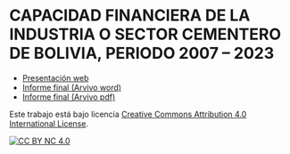# CAPACIDAD FINANCIERA DE LA INDUSTRIA O SECTOR CEMENTERO DE BOLIVIA, PERIODO 2007 – 2023

- [Presentación web](https://primero-los-datos-economia-finanzas.blogspot.com/2024/07/capacidad-financiera-de-la-industria-o.html)
- [Informe final (Arvivo word)](https://github.com/PRIMERO-LOS-DATOS/CAPACIDAD-FINANCIERA-DE-LA-INDUSTRIA-O-SECTOR-CEMENTERO-DE-BOLIVIA-PERIODO-2007-A-2023/raw/main/LASPUMSS/CAPACIDAD-FINANCIERA-INDUSTRIA-CEMENTERA-BOLIVIA/PRINCIPAL-ARTICULO-WORD.docx)
- [Informe final (Arvivo pdf)](https://github.com/PRIMERO-LOS-DATOS/CAPACIDAD-FINANCIERA-DE-LA-INDUSTRIA-O-SECTOR-CEMENTERO-DE-BOLIVIA-PERIODO-2007-A-2023/blob/main/LASPUMSS/CAPACIDAD-FINANCIERA-INDUSTRIA-CEMENTERA-BOLIVIA/PRINCIPAL-ARTICULO-WORD.pdf)


Este trabajo está bajo licencia 
[Creative Commons Attribution 4.0 International License][cc-by-nc].

[![CC BY NC 4.0][cc-by-nc-image]][cc-by-nc]

[cc-by-nc]: https://creativecommons.org/licenses/by-nc/4.0/
[cc-by-nc-image]: https://mirrors.creativecommons.org/presskit/buttons/88x31/png/by-nc.png
